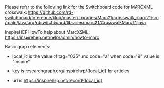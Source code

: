 Please refer to the following link for the Switchboard code for MARCXML crosswalk:
https://github.com/rd-switchboard/Inference/blob/master/Libraries/Marc21/crosswalk_marc21/src/main/java/org/rdswitchboard/libraries/marc21/CrosswalkMarc21.java

InspireHEP HowTo help about MarcXSML:
https://inspirehep.net/help/admin/howto-marc

Basic graph elements:

* local_id is the value of tag="035" and code="a" when code="9" value is "Inspire"

* key is researchgraph.org/inspirehep/{local_id} for articles

* url is https://inspirehep.net/record/{local_id}